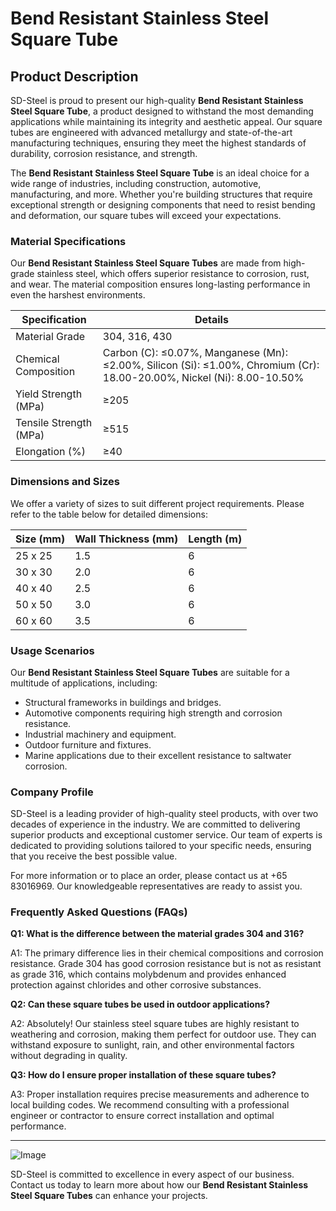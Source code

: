 # Bend Resistant Stainless Steel Square Tube

## Product Description

SD-Steel is proud to present our high-quality **Bend Resistant Stainless Steel Square Tube**, a product designed to withstand the most demanding applications while maintaining its integrity and aesthetic appeal. Our square tubes are engineered with advanced metallurgy and state-of-the-art manufacturing techniques, ensuring they meet the highest standards of durability, corrosion resistance, and strength.

The **Bend Resistant Stainless Steel Square Tube** is an ideal choice for a wide range of industries, including construction, automotive, manufacturing, and more. Whether you're building structures that require exceptional strength or designing components that need to resist bending and deformation, our square tubes will exceed your expectations.

### Material Specifications

Our **Bend Resistant Stainless Steel Square Tubes** are made from high-grade stainless steel, which offers superior resistance to corrosion, rust, and wear. The material composition ensures long-lasting performance in even the harshest environments.

| Specification | Details |
| --- | --- |
| Material Grade | 304, 316, 430 |
| Chemical Composition | Carbon (C): ≤0.07%, Manganese (Mn): ≤2.00%, Silicon (Si): ≤1.00%, Chromium (Cr): 18.00-20.00%, Nickel (Ni): 8.00-10.50% |
| Yield Strength (MPa) | ≥205 |
| Tensile Strength (MPa) | ≥515 |
| Elongation (%) | ≥40 |

### Dimensions and Sizes

We offer a variety of sizes to suit different project requirements. Please refer to the table below for detailed dimensions:

| Size (mm) | Wall Thickness (mm) | Length (m) |
| --- | --- | --- |
| 25 x 25 | 1.5 | 6 |
| 30 x 30 | 2.0 | 6 |
| 40 x 40 | 2.5 | 6 |
| 50 x 50 | 3.0 | 6 |
| 60 x 60 | 3.5 | 6 |

### Usage Scenarios

Our **Bend Resistant Stainless Steel Square Tubes** are suitable for a multitude of applications, including:

- Structural frameworks in buildings and bridges.
- Automotive components requiring high strength and corrosion resistance.
- Industrial machinery and equipment.
- Outdoor furniture and fixtures.
- Marine applications due to their excellent resistance to saltwater corrosion.

### Company Profile

SD-Steel is a leading provider of high-quality steel products, with over two decades of experience in the industry. We are committed to delivering superior products and exceptional customer service. Our team of experts is dedicated to providing solutions tailored to your specific needs, ensuring that you receive the best possible value.

For more information or to place an order, please contact us at +65 83016969. Our knowledgeable representatives are ready to assist you.

### Frequently Asked Questions (FAQs)

**Q1: What is the difference between the material grades 304 and 316?**

A1: The primary difference lies in their chemical compositions and corrosion resistance. Grade 304 has good corrosion resistance but is not as resistant as grade 316, which contains molybdenum and provides enhanced protection against chlorides and other corrosive substances.

**Q2: Can these square tubes be used in outdoor applications?**

A2: Absolutely! Our stainless steel square tubes are highly resistant to weathering and corrosion, making them perfect for outdoor use. They can withstand exposure to sunlight, rain, and other environmental factors without degrading in quality.

**Q3: How do I ensure proper installation of these square tubes?**

A3: Proper installation requires precise measurements and adherence to local building codes. We recommend consulting with a professional engineer or contractor to ensure correct installation and optimal performance.

---

![Image](https://github.com/user-attachments/assets/2567258e-e124-4816-932d-1809bd27ef0b)

SD-Steel is committed to excellence in every aspect of our business. Contact us today to learn more about how our **Bend Resistant Stainless Steel Square Tubes** can enhance your projects.